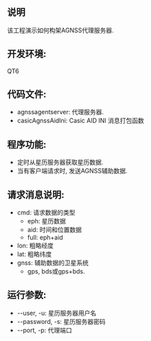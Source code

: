 ## 说明
该工程演示如何构架AGNSS代理服务器.

## 开发环境: 
QT6

## 代码文件:
- agnssagentserver: 代理服务器.
- casicAgnssAidIni: Casic AID INI 消息打包函数


## 程序功能:
- 定时从星历服务器获取星历数据.
- 当有客户端请求时, 发送AGNSS辅助数据.

## 请求消息说明:
- cmd: 请求数据的类型
  * eph: 星历数据
  * aid: 时间和位置数据
  * full: eph+aid
- lon: 粗略经度
- lat: 粗略纬度
- gnss: 辅助数据的卫星系统
  * gps, bds或gps+bds.

## 运行参数:
- --user, -u: 星历服务器用户名
- --password, -s: 星历服务器密码
- --port, -p: 代理端口
